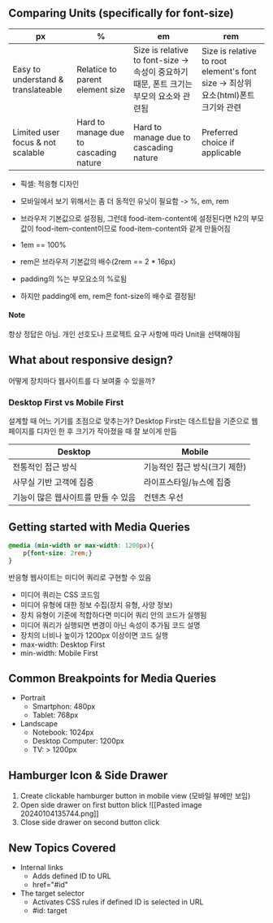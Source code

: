 ## Comparing Units (specifically for font-size)
| px                                 | %                               | em  | rem    |
| ---------------------------------- | ------------------------------- | --- | --- |
| Easy to understand & translateable | Relatice to parent element size | Size is relative to font-size -> 속성이 중요하기 때문, 폰트 크기는 부모의 요소와 관련됨    | Size is relative to root element's font size -> 최상위 요소(html)폰트 크기와 관련    |
| Limited user focus & not scalable  | Hard to manage due to cascading nature                                | Hard to manage due to cascading nature     | Preferred choice if applicable    |


- 픽셀: 적응형 디자인

- 모바일에서 보기 위해서는 좀 더 동적인 유닛이 필요함 -> %, em, rem

- 브라우저 기본값으로 설정됨, 그런데 food-item-content에 설정된다면 h2의 부모값이 food-item-content이므로 food-item-content와 같게 만들어짐 
- 1em == 100% 
- rem은 브라우저 기본값의 배수(2rem == 2 * 16px)

- padding의 %는 부모요소의 %로됨
- 하지만 padding에 em, rem은 font-size의 배수로 결정됨!

#### Note
항상 정답은 아님. 개인 선호도나 프로젝트 요구 사항에 따라 Unit을 선택해야됨

## What about responsive design?
어떻게 장치마다 웹사이트를 다 보여줄 수 있을까?

### Desktop First vs Mobile First
설계할 때 어느 기기를 초점으로 맞추는가? Desktop First는 데스트탑을 기준으로 웹 페이지를 디자인 한 후 크기가 작아졌을 때 잘 보이게 만듬

| Desktop | Mobile |
| ---- | ---- |
| 전통적인 접근 방식 | 기능적인 접근 방식(크기 제한) |
| 사무실 기반 고객에 집중 | 라이프스타일/뉴스에 집중 |
| 기능이 많은 웹사이트를 만들 수 있음 | 컨텐츠 우선 |


## Getting started with Media Queries
```CSS
@media (min-width or max-width: 1200px){
	p{font-size: 2rem;}
}
```
반응형 웹사이트는 미디어 쿼리로 구현할 수 있음
- 미디어 쿼리는 CSS 코드임
- 미디어 유형에 대한 정보 수집(장치 유형, 사양 정보)
- 장치 유형이 기준에 적합하다면 미디어 쿼리 안의 코드가 실행됨
- 미디어 쿼리가 실행되면 변경이 아닌 속성이 추가됨
코드 설명
- 장치의 너비나 높이가 1200px 이상이면 코드 실행
- max-width: Desktop First
- min-width: Mobile First

## Common Breakpoints for Media Queries
- Portrait
	- Smartphon: 480px
	- Tablet: 768px
- Landscape
	- Notebook: 1024px
	- Desktop Computer: 1200px
	- TV: > 1200px


## Hamburger Icon & Side Drawer
1. Create clickable hamburger button in mobile view (모바일 뷰에만 보임)
2. Open side drawer on first button blick
		![[Pasted image 20240104135744.png]]
3. Close side drawer on second button click

## New Topics Covered
- Internal links
	- Adds defined ID to URL
	- href="#id"
- The target selector
	- Activates CSS rules if defined ID is selected in URL
	- #id: target